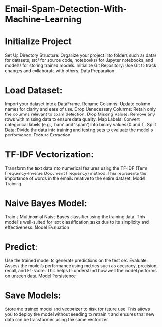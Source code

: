 # Email-Spam-Detection-With-Machine-Learning

# Initialize Project

Set Up Directory Structure: Organize your project into folders such as data/ for datasets, src/ for source code, notebooks/ for Jupyter notebooks, and models/ for storing trained models.
Initialize Git Repository: Use Git to track changes and collaborate with others.
Data Preparation

# Load Dataset: 
Import your dataset into a DataFrame.
Rename Columns: Update column names for clarity and ease of use.
Drop Unnecessary Columns: Retain only the columns relevant to spam detection.
Drop Missing Values: Remove any rows with missing data to ensure data quality.
Map Labels: Convert categorical labels (e.g., 'ham' and 'spam') into binary values (0 and 1).
Split Data: Divide the data into training and testing sets to evaluate the model's performance.
Feature Extraction

# TF-IDF Vectorization: 
Transform the text data into numerical features using the TF-IDF (Term Frequency-Inverse Document Frequency) method. This represents the importance of words in the emails relative to the entire dataset.
Model Training

# Naive Bayes Model:
Train a Multinomial Naive Bayes classifier using the training data. This model is well-suited for text classification tasks due to its simplicity and effectiveness.
Model Evaluation

# Predict:
Use the trained model to generate predictions on the test set.
Evaluate: Assess the model’s performance using metrics such as accuracy, precision, recall, and F1-score. This helps to understand how well the model performs on unseen data.
Model Persistence

# Save Models: 
Store the trained model and vectorizer to disk for future use. This allows you to deploy the model without needing to retrain it and ensures that new data can be transformed using the same vectorizer.
